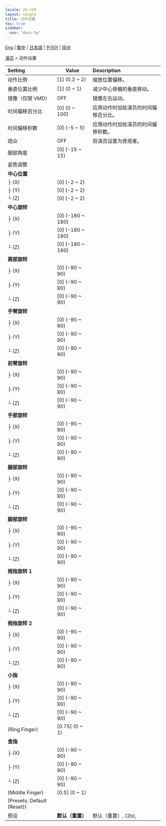 ```yaml
---
locale: zh-rCN
layout: single
title: 动作设置
toc: true
sidebar:
  nav: "docs-tw"
---
```

[Eng](/dancexr/menu/2025.4/actor/actor_motion) | [繁中](/tw/dancexr/menu/2025.4/actor/actor_motion) | [日本語](/jp/dancexr/menu/2025.4/actor/actor_motion) | [한국어](/kr/dancexr/menu/2025.4/actor/actor_motion) | [简中](/zh/dancexr/menu/2025.4/actor/actor_motion)

[演员](../menu#演员) > 动作设置



| Setting | Value | Description |
| :--- | --- | :--- |
| 动作比例 | [1] (0.2 ~ 2) | 缩放位置偏移。
| 垂直位置比例 | [1] (0 ~ 1) | 减少中心骨骼的垂直移动。
| 镜像（仅限 VMD） | OFF | 镜像左右运动。
| 时间偏移百分比 | [0] (0 ~ 100) | 应用动作时加给演员的时间偏移百分比。
| 时间偏移秒数 | [0] (-5 ~ 5) | 应用动作时加给演员的时间偏移秒数。
| 观众 | OFF | 将演员设置为旁观者。
| 腿部角度 | [0] (-15 ~ 15) | 
| 姿势调整 || 
| **中心位置** | | 
| ├&nbsp;(X) | [0] (-2 ~ 2) | 
| ├&nbsp;(Y) | [0] (-2 ~ 2) | 
| └&nbsp;(Z) | [0] (-2 ~ 2) | 
| **中心旋转** | | 
| ├&nbsp;(X) | [0] (-180 ~ 180) | 
| ├&nbsp;(Y) | [0] (-180 ~ 180) | 
| └&nbsp;(Z) | [0] (-180 ~ 180) | 
| **肩部旋转** | | 
| ├&nbsp;(X) | [0] (-90 ~ 90) | 
| ├&nbsp;(Y) | [0] (-90 ~ 90) | 
| └&nbsp;(Z) | [0] (-90 ~ 90) | 
| **手臂旋转** | | 
| ├&nbsp;(X) | [0] (-90 ~ 90) | 
| ├&nbsp;(Y) | [0] (-90 ~ 90) | 
| └&nbsp;(Z) | [0] (-90 ~ 90) | 
| **前臂旋转** | | 
| ├&nbsp;(X) | [0] (-90 ~ 90) | 
| ├&nbsp;(Y) | [0] (-90 ~ 90) | 
| └&nbsp;(Z) | [0] (-90 ~ 90) | 
| **手部旋转** | | 
| ├&nbsp;(X) | [0] (-90 ~ 90) | 
| ├&nbsp;(Y) | [0] (-90 ~ 90) | 
| └&nbsp;(Z) | [0] (-90 ~ 90) | 
| **腿部旋转** | | 
| ├&nbsp;(X) | [0] (-90 ~ 90) | 
| ├&nbsp;(Y) | [0] (-90 ~ 90) | 
| └&nbsp;(Z) | [0] (-90 ~ 90) | 
| **脚部旋转** | | 
| ├&nbsp;(X) | [0] (-90 ~ 90) | 
| ├&nbsp;(Y) | [0] (-90 ~ 90) | 
| └&nbsp;(Z) | [0] (-90 ~ 90) | 
| **拇指旋转 1** | | 
| ├&nbsp;(X) | [0] (-90 ~ 90) | 
| ├&nbsp;(Y) | [0] (-90 ~ 90) | 
| └&nbsp;(Z) | [0] (-90 ~ 90) | 
| **拇指旋转 2** | | 
| ├&nbsp;(X) | [0] (-90 ~ 90) | 
| ├&nbsp;(Y) | [0] (-90 ~ 90) | 
| └&nbsp;(Z) | [0] (-90 ~ 90) | 
| **小指** | | 
| ├&nbsp;(X) | [0] (-90 ~ 90) | 
| ├&nbsp;(Y) | [0] (-90 ~ 90) | 
| └&nbsp;(Z) | [0] (-90 ~ 90) | 
| (Ring Finger) | [0.75] (0 ~ 1) | 
| **食指** | | 
| ├&nbsp;(X) | [0] (-90 ~ 90) | 
| ├&nbsp;(Y) | [0] (-90 ~ 90) | 
| └&nbsp;(Z) | [0] (-90 ~ 90) | 
| (Middle Finger) | [0.5] (0 ~ 1) | 
| (Presets: Default (Reset)) || 
| 预设 | **默认（重置）** | 默认（重置）, (2b),  |
